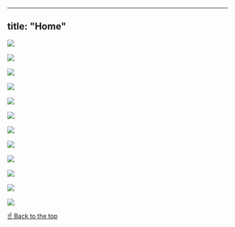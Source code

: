 
---
title: "Home"
---


<img src="/img/12.jpg" style="max-width: 100%" lazy/>
<br/><br/>
<img src="/img/11.jpg" style="max-width: 100%" lazy/>
<br/><br/>
<img src="/img/9.jpg" style="max-width: 100%" lazy/>
<br/><br/>
<img src="/img/10.jpg" style="max-width: 100%" lazy/>
<br/><br/>
<img src="/img/8.jpg" style="max-width: 100%" lazy/>
<br/><br/>
<img src="/img/7.jpg" style="max-width: 100%" lazy/>
<br/><br/>
<img src="/img/6.jpg" style="max-width: 100%" lazy/>
<br/><br/>
<img src="/img/5.jpg" style="max-width: 100%" lazy/>
<br/><br/>
<img src="/img/1.jpg" style="max-width: 100%" lazy/>
<br/><br/>
<img src="/img/2.jpg" style="max-width: 100%" lazy/>
<br/><br/>
<img src="/img/3.jpg" style="max-width: 100%" lazy/>
<br/><br/>
<img src="/img/4.jpg" style="max-width: 100%" lazy/>


<a href="#top">☝️ Back to the top</a>